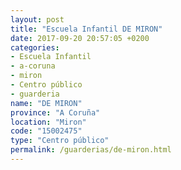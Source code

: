 ```yaml
---
layout: post
title: "Escuela Infantil DE MIRON"
date: 2017-09-20 20:57:05 +0200
categories:
- Escuela Infantil
- a-coruna
- miron
- Centro público
- guarderia
name: "DE MIRON"
province: "A Coruña"
location: "Miron"
code: "15002475"
type: "Centro público"
permalink: /guarderias/de-miron.html
---
```

